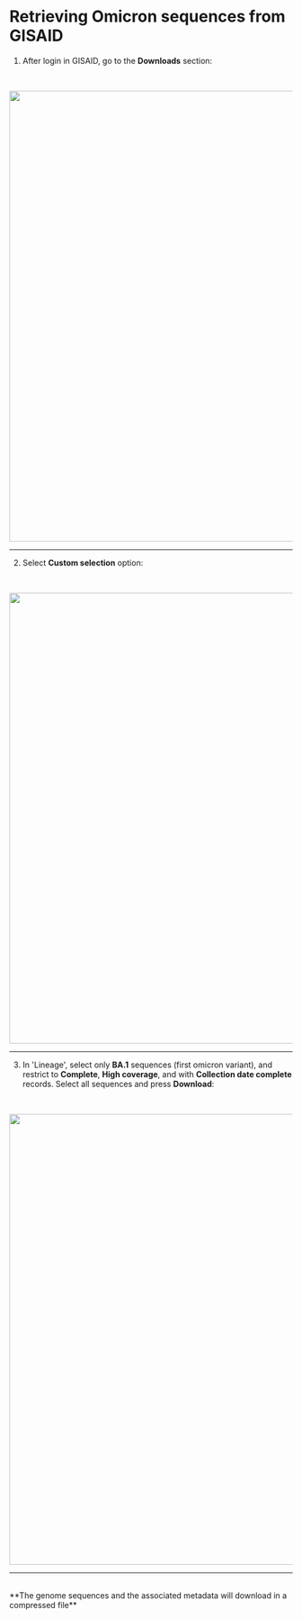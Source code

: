 # Retrieving Omicron sequences from GISAID

1. After login in GISAID, go to the **Downloads** section:
</br>
<p align="center">
<img src="http://www.ub.edu/molevol/CG-MGG/downloads.png" width="800">
</p>

---

2. Select **Custom selection** option:
</br>
<p align="center">
<img src="http://www.ub.edu/molevol/CG-MGG/custom.png"  width="800">
</p>

---

3. In 'Lineage', select only **BA.1** sequences (first omicron variant), and restrict to **Complete**, **High coverage**, and with **Collection date complete** records. Select all sequences and press **Download**:
</br>
<p align="center">
<img src="http://www.ub.edu/molevol/CG-MGG/selection.png"  width="800">
</p>

---
</br>
**The genome sequences and the associated metadata will download in a compressed file**
